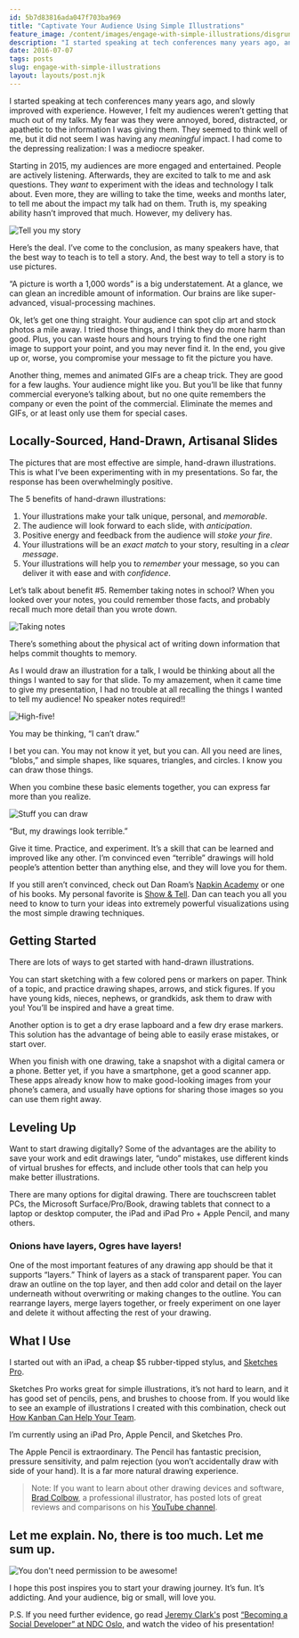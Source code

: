 ```yaml
---
id: 5b7d83816ada047f703ba969
title: "Captivate Your Audience Using Simple Illustrations"
feature_image: /content/images/engage-with-simple-illustrations/disgruntled-audience.jpg
description: "I started speaking at tech conferences many years ago, and slowly improved with experience. However, I felt my audiences weren't getting…"
date: 2016-07-07
tags: posts
slug: engage-with-simple-illustrations
layout: layouts/post.njk
---
```


I started speaking at tech conferences many years ago, and slowly improved with experience. However, I felt my audiences weren’t getting that much out of my talks. My fear was they were annoyed, bored, distracted, or apathetic to the information I was giving them. They seemed to think well of me, but it did not seem I was having any _meaningful_ impact. I had come to the depressing realization: I was a mediocre speaker.

Starting in 2015, my audiences are more engaged and entertained. People are actively listening. Afterwards, they are excited to talk to me and ask questions. They _want_ to experiment with the ideas and technology I talk about. Even more, they are willing to take the time, weeks and months later, to tell me about the impact my talk had on them. Truth is, my speaking ability hasn’t improved that much. However, my delivery has.

![Tell you my story](/content/images/engage-with-simple-illustrations/tell-you-my-story.jpg)

Here’s the deal. I’ve come to the conclusion, as many speakers have, that the best way to teach is to tell a story. And, the best way to tell a story is to use pictures.

“A picture is worth a 1,000 words” is a big understatement. At a glance, we can glean an incredible amount of information. Our brains are like super-advanced, visual-processing machines.

Ok, let’s get one thing straight. Your audience can spot clip art and stock photos a mile away. I tried those things, and I think they do more harm than good. Plus, you can waste hours and hours trying to find the one right image to support your point, and you may never find it. In the end, you give up or, worse, you compromise your message to fit the picture you have.

Another thing, memes and animated GIFs are a cheap trick. They are good for a few laughs. Your audience might like you. But you’ll be like that funny commercial everyone’s talking about, but no one quite remembers the company or even the point of the commercial. Eliminate the memes and GIFs, or at least only use them for special cases.

## Locally-Sourced, Hand-Drawn, Artisanal Slides

The pictures that are most effective are simple, hand-drawn illustrations. This is what I’ve been experimenting with in my presentations. So far, the response has been overwhelmingly positive.

The 5 benefits of hand-drawn illustrations:

1. Your illustrations make your talk unique, personal, and _memorable_.
1. The audience will look forward to each slide, with _anticipation_.
1. Positive energy and feedback from the audience will _stoke your fire_.
1. Your illustrations will be an _exact match_ to your story, resulting in a _clear message_.
1. Your illustrations will help you to _remember_ your message, so you can deliver it with ease and with _confidence_.

Let’s talk about benefit #5. Remember taking notes in school? When you looked over your notes, you could remember those facts, and probably recall much more detail than you wrote down.

![Taking notes](/content/images/engage-with-simple-illustrations/notes.jpg)

There’s something about the physical act of writing down information that helps commit thoughts to memory.

As I would draw an illustration for a talk, I would be thinking about all the things I wanted to say for that slide. To my amazement, when it came time to give my presentation, I had no trouble at all recalling the things I wanted to tell my audience! No speaker notes required!!

![High-five!](/content/images/engage-with-simple-illustrations/high-five.jpg)

You may be thinking, “I can’t draw.”

I bet you can. You may not know it yet, but you can. All you need are lines, “blobs,” and simple shapes, like squares, triangles, and circles. I know you can draw those things.

When you combine these basic elements together, you can express far more than you realize.

![Stuff you can draw](/content/images/engage-with-simple-illustrations/stuff-you-can-draw.jpg)

“But, my drawings look terrible.”

Give it time. Practice, and experiment. It’s a skill that can be learned and improved like any other. I’m convinced even “terrible” drawings will hold people’s attention better than anything else, and they will love you for them.

If you still aren’t convinced, check out Dan Roam’s [Napkin Academy](http://www.napkinacademy.com/about/) or one of his books. My personal favorite is [Show & Tell](https://amzn.com/1591846854). Dan can teach you all you need to know to turn your ideas into extremely powerful visualizations using the most simple drawing techniques.

## Getting Started

There are lots of ways to get started with hand-drawn illustrations.

You can start sketching with a few colored pens or markers on paper. Think of a topic, and practice drawing shapes, arrows, and stick figures. If you have young kids, nieces, nephews, or grandkids, ask them to draw with you! You’ll be inspired and have a great time.

Another option is to get a dry erase lapboard and a few dry erase markers. This solution has the advantage of being able to easily erase mistakes, or start over.

When you finish with one drawing, take a snapshot with a digital camera or a phone. Better yet, if you have a smartphone, get a good scanner app. These apps already know how to make good-looking images from your phone’s camera, and usually have options for sharing those images so you can use them right away.

## Leveling Up

Want to start drawing digitally? Some of the advantages are the ability to save your work and edit drawings later, “undo” mistakes, use different kinds of virtual brushes for effects, and include other tools that can help you make better illustrations.

There are many options for digital drawing. There are touchscreen tablet PCs, the Microsoft Surface/Pro/Book, drawing tablets that connect to a laptop or desktop computer, the iPad and iPad Pro + Apple Pencil, and many others.

### Onions have layers, Ogres have layers!

One of the most important features of any drawing app should be that it supports “layers.” Think of layers as a stack of transparent paper. You can draw an outline on the top layer, and then add color and detail on the layer underneath without overwriting or making changes to the outline. You can rearrange layers, merge layers together, or freely experiment on one layer and delete it without affecting the rest of your drawing.

## What I Use

I started out with an iPad, a cheap $5 rubber-tipped stylus, and [Sketches Pro](https://itunes.apple.com/us/app/tayasui-sketches-pro/id671867510?mt=8).

Sketches Pro works great for simple illustrations, it’s not hard to learn, and it has good set of pencils, pens, and brushes to choose from. If you would like to see an example of illustrations I created with this combination, check out [How Kanban Can Help Your Team](http://www.slideshare.net/reverentgeek/how-kanban-can-help-your-team).

I’m currently using an iPad Pro, Apple Pencil, and Sketches Pro.

The Apple Pencil is extraordinary. The Pencil has fantastic precision, pressure sensitivity, and palm rejection (you won’t accidentally draw with side of your hand). It is a far more natural drawing experience.

> Note: If you want to learn about other drawing devices and software, [Brad Colbow](https://twitter.com/bradcolbow), a professional illustrator, has posted lots of great reviews and comparisons on his [YouTube channel](https://www.youtube.com/channel/UClozNP-QPyVatzpGKC25s0A).

## Let me explain. No, there is too much. Let me sum up.

![You don't need permission to be awesome!](/content/images/engage-with-simple-illustrations/you-dont-need-permission-og.jpg)

I hope this post inspires you to start your drawing journey. It’s fun. It’s addicting. And your audience, big or small, will love you.

P.S. If you need further evidence, go read [Jeremy Clark's](https://twitter.com/jeremybytes) post [“Becoming a Social Developer” at NDC Oslo](http://jeremybytes.blogspot.com/2016/06/becoming-social-developer-at-ndc-oslo.html), and watch the video of his presentation!
